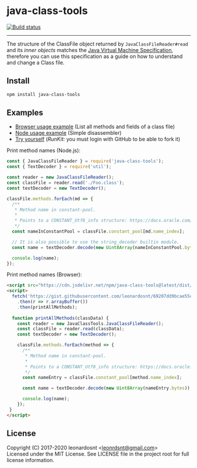 # java-class-tools

[![Build status](https://ci.appveyor.com/api/projects/status/dwfu9sq51uhofyyv?svg=true)](https://ci.appveyor.com/project/leonardosnt/java-class-tools)

---
The structure of the ClassFile object returned by `JavaClassFileReader#read` and its _inner objects_ matches the [Java Virtual Machine Specification](https://docs.oracle.com/javase/specs/jvms/se8/html/jvms-4.html), therefore you can use this specification as a guide on how to understand and change a Class file.

## Install

```bash
npm install java-class-tools
```

## Examples

- [Browser usage example](https://rawgit.com/leonardosnt/java-class-tools/master/examples/browser.html) (List all methods and fields of a class file)
- [Node usage example](https://repl.it/@leonardosnt/jct-example) (Simple disassembler)
- [Try yourself](https://runkit.com/leonardosnt/java-class-tools-example)  (_RunKit:_ you must login with GitHub to be able to fork it)

Print method names (Node.js):

```javascript
const { JavaClassFileReader } = require('java-class-tools');
const { TextDecoder } = require('util');

const reader = new JavaClassFileReader();
const classFile = reader.read('./Foo.class');
const textDecoder = new TextDecoder();

classFile.methods.forEach(md => {
  /**
   * Method name in constant-pool.
   * 
   * Points to a CONSTANT_Utf8_info structure: https://docs.oracle.com/javase/specs/jvms/se8/html/jvms-4.html#jvms-4.4.7
   */
  const nameInConstantPool = classFile.constant_pool[md.name_index];

  // It is also possible to use the string_decoder builtin module.
  const name = textDecoder.decode(new Uint8Array(nameInConstantPool.bytes));

  console.log(name);
});
```

Print method names (Browser):

```html
<script src="https://cdn.jsdelivr.net/npm/java-class-tools@latest/dist/java-class-tools.min.js"></script>
<script>
  fetch('https://gist.githubusercontent.com/leonardosnt/69207dd9bcae55c93ff8fe6546c92eef/raw/fa008a94f9bc208cfa593cf568f0c504e3b30413/Class.class')
    .then(r => r.arrayBuffer())
    .then(printAllMethods);
  
  function printAllMethods(classData) {
    const reader = new JavaClassTools.JavaClassFileReader();
    const classFile = reader.read(classData);
    const textDecoder = new TextDecoder();

    classFile.methods.forEach(method => {
      /**
       * Method name in constant-pool.
       * 
       * Points to a CONSTANT_Utf8_info structure: https://docs.oracle.com/javase/specs/jvms/se8/html/jvms-4.html#jvms-4.4.7
       */
      const nameEntry = classFile.constant_pool[method.name_index];

      const name = textDecoder.decode(new Uint8Array(nameEntry.bytes));

      console.log(name);
    });
 }
</script>
```

## License

Copyright (C) 2017-2020 leonardosnt <<leonrdsnt@gmail.com>>  
Licensed under the MIT License. See LICENSE file in the project root for full license information.
